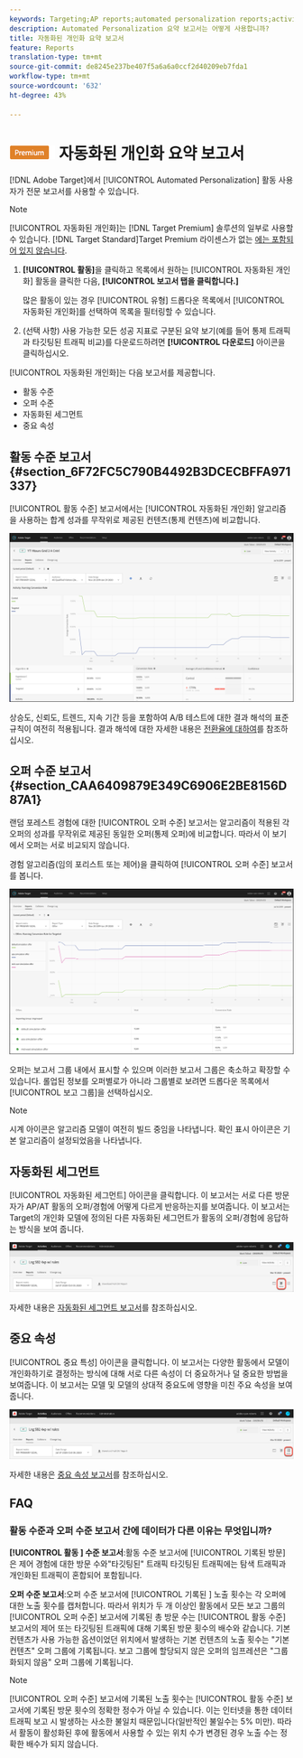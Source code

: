 ```yaml
---
keywords: Targeting;AP reports;automated personalization reports;activity level report;offer level report;offer detail report
description: Automated Personalization 요약 보고서는 어떻게 사용합니까?
title: 자동화된 개인화 요약 보고서
feature: Reports
translation-type: tm+mt
source-git-commit: de8245e237be407f5a6a6a0ccf2d40209eb7fda1
workflow-type: tm+mt
source-wordcount: '632'
ht-degree: 43%

---
```



# ![PREMIUM](/help/assets/premium.png) 자동화된 개인화 요약 보고서

[!DNL Adobe Target]에서 [!UICONTROL Automated Personalization] 활동 사용자가 전문 보고서를 사용할 수 있습니다.

>[!NOTE]
>
>[!UICONTROL 자동화된 개인화]는 [!DNL Target Premium] 솔루션의 일부로 사용할 수 있습니다. [!DNL Target Standard]Target Premium 라이센스가 없는 [에는 포함되어 있지 않습니다](/help/c-intro/intro.md#premium).

1. **[!UICONTROL 활동]**&#x200B;을 클릭하고 목록에서 원하는 [!UICONTROL 자동화된 개인화] 활동을 클릭한 다음, **[!UICONTROL 보고서 탭을 클릭합니다.]**

   많은 활동이 있는 경우 [!UICONTROL 유형] 드롭다운 목록에서 [!UICONTROL 자동화된 개인화]를 선택하여 목록을 필터링할 수 있습니다.

1. (선택 사항) 사용 가능한 모든 성공 지표로 구분된 요약 보기(예를 들어 통제 트래픽과 타깃팅된 트래픽 비교)를 다운로드하려면 **[!UICONTROL 다운로드]** 아이콘을 클릭하십시오.

[!UICONTROL 자동화된 개인화]는 다음 보고서를 제공합니다.

* 활동 수준
* 오퍼 수준
* 자동화된 세그먼트
* 중요 속성

## 활동 수준 보고서 {#section_6F72FC5C790B4492B3DCECBFFA971337}

[!UICONTROL 활동 수준] 보고서에서는 [!UICONTROL 자동화된 개인화] 알고리즘을 사용하는 합계 성과를 무작위로 제공된 컨텐츠(통제 컨텐츠)에 비교합니다.

![활동 수준 보고서](/help/c-reports/assets/box_plot_ap.png)

상승도, 신뢰도, 트렌드, 지속 기간 등을 포함하여 A/B 테스트에 대한 결과 해석의 표준 규칙이 여전히 적용됩니다. 결과 해석에 대한 자세한 내용은 [전환율에 대하여](/help/c-reports/conversion-rate.md#concept_2D9FEDE8F94A485DAC86D611BFBDC844)를 참조하십시오.

## 오퍼 수준 보고서 {#section_CAA6409879E349C6906E2BE8156D87A1}

랜덤 포레스트 경험에 대한 [!UICONTROL 오퍼 수준] 보고서는 알고리즘이 적용된 각 오퍼의 성과를 무작위로 제공된 동일한 오퍼(통제 오퍼)에 비교합니다. 따라서 이 보기에서 오퍼는 서로 비교되지 않습니다.

경험 알고리즘(임의 포리스트 또는 제어)을 클릭하여 [!UICONTROL 오퍼 수준] 보고서를 봅니다.

![](assets/ap_OfferLevelRpt.png)

오퍼는 보고서 그룹 내에서 표시할 수 있으며 이러한 보고서 그룹은 축소하고 확장할 수 있습니다. 롤업된 정보를 오퍼별로가 아니라 그룹별로 보려면 드롭다운 목록에서 [!UICONTROL 보고 그룹]을 선택하십시오.

>[!NOTE]
>
>시계 아이콘은 알고리즘 모델이 여전히 빌드 중임을 나타냅니다. 확인 표시 아이콘은 기본 알고리즘이 설정되었음을 나타냅니다.

## 자동화된 세그먼트

[!UICONTROL 자동화된 세그먼트] 아이콘을 클릭합니다. 이 보고서는 서로 다른 방문자가 AP/AT 활동의 오퍼/경험에 어떻게 다르게 반응하는지를 보여줍니다. 이 보고서는 Target의 개인화 모델에 정의된 다른 자동화된 세그먼트가 활동의 오퍼/경험에 응답하는 방식을 보여 줍니다.

![자동화된 세그먼트 아이콘](/help/c-reports/assets/icon-automated-sements-ap.png)

자세한 내용은 [자동화된 세그먼트 보고서](/help/c-reports/c-personalization-insights-reports/automated-segments-report.md)를 참조하십시오.

## 중요 속성

[!UICONTROL 중요 특성] 아이콘을 클릭합니다. 이 보고서는 다양한 활동에서 모델이 개인화하기로 결정하는 방식에 대해 서로 다른 속성이 더 중요하거나 덜 중요한 방법을 보여줍니다. 이 보고서는 모델 및 모델의 상대적 중요도에 영향을 미친 주요 속성을 보여 줍니다.

![중요 속성 아이콘](/help/c-reports/assets/icon-important-attributes-ap.png)

자세한 내용은 [중요 속성 보고서](/help/c-reports/c-personalization-insights-reports/important-attributes-report.md)를 참조하십시오.

## FAQ

### 활동 수준과 오퍼 수준 보고서 간에 데이터가 다른 이유는 무엇입니까?

**[!UICONTROL 활동 ] 수준 보고서**:활동 수준 보고서에  [!UICONTROL 기록된 방문] 은 제어 경험에 대한 방문 수와&quot;타깃팅된&quot; 트래픽 타깃팅된 트래픽에는 탐색 트래픽과 개인화된 트래픽이 혼합되어 포함됩니다.

**오퍼 수준 보고서**:오퍼 수준 보고서에  [!UICONTROL 기록된 ] 노출 횟수는 각 오퍼에 대한 노출 횟수를 캡처합니다. 따라서 위치가 두 개 이상인 활동에서 모든 보고 그룹의 [!UICONTROL 오퍼 수준] 보고서에 기록된 총 방문 수는 [!UICONTROL 활동 수준] 보고서의 제어 또는 타깃팅된 트래픽에 대해 기록된 방문 횟수의 배수와 같습니다. 기본 컨텐츠가 사용 가능한 옵션이었던 위치에서 발생하는 기본 컨텐츠의 노출 횟수는 &quot;기본 컨텐츠&quot; 오퍼 그룹에 기록됩니다. 보고 그룹에 할당되지 않은 오퍼의 임프레션은 &quot;그룹화되지 않음&quot; 오퍼 그룹에 기록됩니다.

>[!NOTE]

[!UICONTROL 오퍼 수준] 보고서에 기록된 노출 횟수는 [!UICONTROL 활동 수준] 보고서에 기록된 방문 횟수의 정확한 정수가 아닐 수 있습니다. 이는 인터넷을 통한 데이터 트래픽 보고 시 발생하는 사소한 불일치 때문입니다(일반적인 불일수는 5% 미만). 따라서 활동이 활성화된 후에 활동에서 사용할 수 있는 위치 수가 변경된 경우 노출 수는 정확한 배수가 되지 않습니다.
